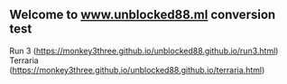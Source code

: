 ## Welcome to www.unblocked88.ml conversion test
Run 3 (https://monkey3three.github.io/unblocked88.github.io/run3.html)
Terraria (https://monkey3three.github.io/unblocked88.github.io/terraria.html)
